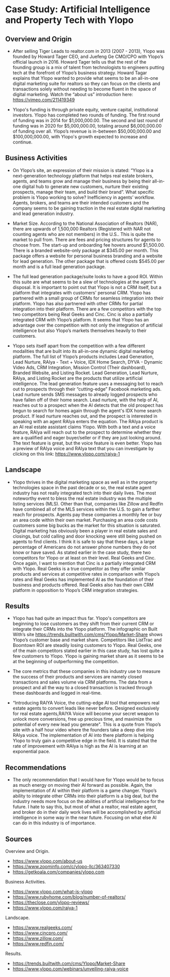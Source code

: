 # Case Study: Artificial Intelligence and Property Tech with Ylopo
## Overview and Origin
* After selling Tiger Leads to realtor.com in 2013 (2007 - 2013), Ylopo was founded by Howard Tager CEO, and Juefeng Ge CMO/CPO with Ylopo’s official launch in 2016. Howard Tager tells us that the rest of the founding group is a mix of talent from technologists to engineers putting tech at the forefront of Ylopo’s business strategy. Howard Tagar explains that Ylopo wanted to provide what seems to be an all-in-one digital marketing suite for realtors so they can focus on the clients and transactions solely without needing to become fluent in the space of digital marketing. Watch the “about us” introduction here: https://vimeo.com/211419349

* Ylopo's funding is through private equity, venture capital, institutional investors. Ylopo has completed two rounds of funding. The first round of funding was in 2014 for $1,000,000.00. The second and last round of funding was in 2020 for $5,000,000.00, totaling around $6,000,000.00 of funding over all. Ylopo’s revenue is in-between $50,000,000.00 and $100,000,000.00, with Ylopo's growth expected to increase and continue.

## Business Activities
* On Ylopo’s site, an expression of their mission is stated: “Ylopo is a next-generation technology platform that helps real estate brokers, agents, and teams grow and manage their business by being their all-in-one digital hub to generate new customers, nurture their existing prospects, manage their team, and build their brand”. What specific problem is Ylopo working to solve? Inefficiency in agents’ workflow. Agents, brokers, and teams are their intended customers and the company seems to be gaining traction in the real estate digital marketing and lead generation industry. 

* Market Size. According to the National Association of Realtors (NAR), there are upwards of 1,500,000 Realtors (Registered with NAR not counting agents who are not members) in the U.S.. This is quite the market to pull from. There are fees and pricing structures for agents to choose from. The start-up and onboarding fee hovers around $1,500.00. There is a branded website-only package at $345.00 per month. This package offers a website for personal business branding and a website for lead generation. The other package that is offered costs $545.00 per month and is a full lead generation package. 

* The full lead generation package/suite looks to have a good ROI. Within this suite are what seems to be a slew of technologies at the agent's disposal. It is important to point out that Ylopo is not a CRM itself, but a platform that integrates with customers' personal CRM. Ylopo has partnered with a small group of CRMs for seamless integration into their platform. Ylopo has also partnered with other CRMs for partial integration into their platform. There are a few competitors with the top two competitors being Real Geeks and Cinc. Cinc is also a partially integrated CRM with Ylopo’s platform. It seems that Ylopo has an advantage over the competition with not only the integration of artificial intelligence but also Ylopo’s markets themselves heavily to their customers.

* Ylopo sets itself apart from the competition with a few different modalities that are built into its all-in-one dynamic digital marketing platform. The full list of Ylopo’s products includes Lead Generation, Lead Nurture, RAIya - Text + Voice, IDX Home Search, DYVA - Dynamic Video Ads, CRM Integration, Mission Control (Their dashboard), Branded Website, and Listing Rocket. Lead Generation, Lead Nurture, RAIya, and Listing Rocket are the products that utilize artificial intelligence. The lead generation feature uses a messaging bot to reach out to prospects through their “cutting-edge” Facebook marketing ads. Lead nurture sends SMS messages to already logged prospects who have fallen off of their home search. Lead nurture, with the help of AI, reaches out to a prospect when the AI detects that the old prospect has begun to search for homes again through the agent's IDX home search product. If lead nurture reaches out, and the prospect is interested in speaking with an agent RAIya enters the equation. The RAIya product is an AI real estate assistant claims Ylopo. With both a text and a voice feature, RAIya will reach out to the prospect to determine whether they are a qualified and eager buyer/seller or if they are just looking around. The text feature is great, but the voice feature is even better. Ylopo has a preview of RAIya voice and RAIya text that you can investigate by clicking on this link: https://www.ylopo.com/raiya-1 

## Landscape
* Ylopo thrives in the digital marketing space as well as in the property technologies space in the past decade or so, the real estate agent industry has not really integrated tech into their daily lives. The most noteworthy event to bless the real estate industry was the multiple listing services (MLS). Other than that, companies like Zillow and Redfin have combined all of the MLS services within the U.S. to gain a farther reach for prospects. Agents pay these companies a monthly fee or buy an area code within their own market. Purchasing an area code costs customers some big bucks as the market for this situation is saturated. Digital marketing has obviously been a player in real estate sales and closings, but cold calling and door knocking were still being pushed on agents to find clients. I think it is safe to say that these days, a large percentage of Americans do not answer phone numbers they do not know or have saved. As stated earlier in the case study, there two competitors for Ylopo or at least on their level. Real Geeks and Cinc. Once again, I want to mention that Cinc is a partially integrated CRM with Ylopo. Real Geeks is a true competitor as they offer similar products and services at competitive rates in comparison with Ylopo’s rates and Real Geeks has implemented AI as the foundation of their business and products offered. Real Geeks also has their own CRM platform in opposition to Ylopo’s CRM integration strategies. 

## Results
* Ylopo has had quite an impact thus far. Ylopo's competitors are beginning to lose customers as they shift from their current CRM or integrate their  CRMs into the Ylopo platform. The infographic on Built With’s site https://trends.builtwith.com/cms/Ylopo/Market-Share shows Ylopo’s customer base and market share. Competitors like ListTrac and Boomtown ROI are steadily losing customers to Ylopo. Real Geeks, one of the main competitors stated earlier in this case study, has lost quite a few customers to Ylopo. Ylopo is gaining market share as it seems to be at the beginning of outperforming the competition. 

* The core metrics that these companies in this industry use to measure the success of their products and services are namely closed transactions and sales volume via CRM platforms. The data from a prospect and all the way to a closed transaction is tracked through these dashboards and logged in real-time.  

* “Introducing RAIYA Voice, the cutting-edge AI tool that empowers real estate agents to convert leads like never before. Designed exclusively for real estate agents,RAIYA Voice will become your secret weapon to unlock more conversions, free up precious time, and maximize the potential of every new lead you generate".  This is a quote from Ylopo’s site with a half hour video where the founders take a deep dive into RAIya voice. The implementation of AI into there platform is helping Ylopo to truly gain a competitive edge in the field. It is stated that the rate of improvement with RAIya is high as the AI is learning at an exponential pace. 
## Recommendations
* The only recommendation that I would have for Ylopo would be to focus as much energy on moving their AI forward as possible. Again, the implementation of AI within their platform is a game changer. Ylopo’s ability to integrate other CRMs into their platform is a big deal, but the industry needs more focus on the abilities of artificial intelligence for the future. I hate to say this, but most of what a realtor, real estate agent, and broker do in their daily work lives will be accomplished by artificial intelligence in some way in the near future. Focusing on what else AI can do in this industry is of importance. 
## Sources
Overview and Origin.
* https://www.ylopo.com/about-us
* https://www.zoominfo.com/c/ylopo-llc/363407330
* https://getkoala.com/companies/ylopo.com

Business Activities.
* https://www.ylopo.com/what-is-ylopo
* https://www.rubyhome.com/blog/number-of-realtors/
* https://theclose.com/ylopo-reviews/
* https://www.ylopo.com/raiya-1

Landscape.
* https://www.realgeeks.com/
* https://www.cincpro.com/
* https://www.zillow.com/
* https://www.redfin.com/

Results.
* https://trends.builtwith.com/cms/Ylopo/Market-Share
* https://www.ylopo.com/webinars/unveiling-raiya-voice
